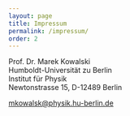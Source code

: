 ```yaml
---
layout: page
title: Impressum
permalink: /impressum/
order: 2
---
```


Prof. Dr. Marek Kowalski\
Humboldt-Universität zu Berlin\
Institut für Physik\
Newtonstrasse 15, D-12489 Berlin

mkowalsk@physik.hu-berlin.de